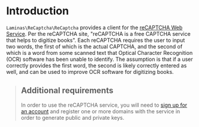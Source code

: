 # Introduction

`Laminas\ReCaptcha\ReCaptcha` provides a client for the [reCAPTCHA Web Service](https://www.google.com/recaptcha/).
Per the reCAPTCHA site, "reCAPTCHA is a free CAPTCHA service that helps to digitize books". Each reCAPTCHA requires
the user to input two words, the first of which is the actual CAPTCHA, and the second of which is a word from some
scanned text that Optical Character Recognition (OCR) software has been unable to identify. The assumption is that
if a user correctly provides the first word, the second is likely correctly entered as well, and can be used to
improve OCR software for digitizing books.

> ## Additional requirements
>
> In order to use the reCAPTCHA service, you will need to
> [sign up for an account](https://www.google.com/recaptcha/admin) and register
> one or more domains with the service in order to generate public and private
> keys.

